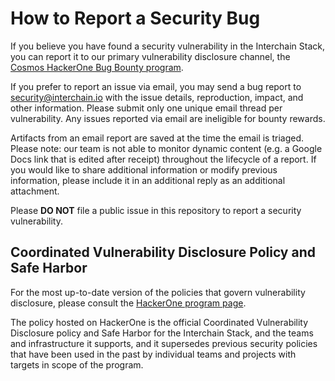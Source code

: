 # How to Report a Security Bug

If you believe you have found a security vulnerability in the Interchain Stack,
you can report it to our primary vulnerability disclosure channel, the [Cosmos
HackerOne Bug Bounty program][h1].

If you prefer to report an issue via email, you may send a bug report to
<security@interchain.io> with the issue details, reproduction, impact, and other
information. Please submit only one unique email thread per vulnerability. Any
issues reported via email are ineligible for bounty rewards.

Artifacts from an email report are saved at the time the email is triaged.
Please note: our team is not able to monitor dynamic content (e.g. a Google Docs
link that is edited after receipt) throughout the lifecycle of a report. If you
would like to share additional information or modify previous information,
please include it in an additional reply as an additional attachment.

Please **DO NOT** file a public issue in this repository to report a security
vulnerability.

## Coordinated Vulnerability Disclosure Policy and Safe Harbor

For the most up-to-date version of the policies that govern vulnerability
disclosure, please consult the [HackerOne program page][h1-policy].

The policy hosted on HackerOne is the official Coordinated Vulnerability
Disclosure policy and Safe Harbor for the Interchain Stack, and the teams and
infrastructure it supports, and it supersedes previous security policies that
have been used in the past by individual teams and projects with targets in
scope of the program.

[h1]: https://hackerone.com/cosmos?type=team
[h1-policy]: https://hackerone.com/cosmos?type=team&view_policy=true
